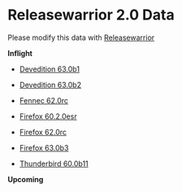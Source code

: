 

Releasewarrior 2.0 Data
=======================

Please modify this data with [Releasewarrior](https://github.com/mozilla-releng/releasewarrior-2.0)

**Inflight**

* [Devedition 63.0b1](/inflight/devedition/devedition-devedition-63.0b1.md)

* [Devedition 63.0b2](/inflight/devedition/devedition-devedition-63.0b2.md)

* [Fennec 62.0rc](/inflight/fennec/fennec-release-rc-62.0rc.md)

* [Firefox 60.2.0esr](/inflight/firefox/firefox-esr60-60.2.0esr.md)

* [Firefox 62.0rc](/inflight/firefox/firefox-release-rc-62.0rc.md)

* [Firefox 63.0b3](/inflight/firefox/firefox-beta-63.0b3.md)

* [Thunderbird 60.0b11](/inflight/thunderbird/thunderbird-beta-60.0b11.md)

**Upcoming**

